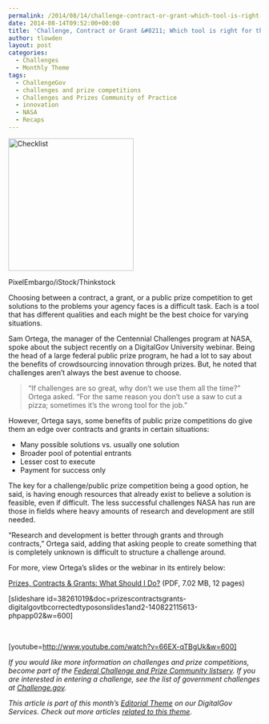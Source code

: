 ```yaml
---
permalink: /2014/08/14/challenge-contract-or-grant-which-tool-is-right-for-the-job/
date: 2014-08-14T09:52:00+00:00
title: 'Challenge, Contract or Grant &#8211; Which tool is right for the job?'
author: tlowden
layout: post
categories:
  - Challenges
  - Monthly Theme
tags:
  - ChallengeGov
  - challenges and prize competitions
  - Challenges and Prizes Community of Practice
  - innovation
  - NASA
  - Recaps
---
```


<div id="attachment_193552" style="width: 260px" class="wp-caption alignright">
  <img class="size-full wp-image-193552" src="https://s3.amazonaws.com/sitesusa/wp-content/uploads/sites/212/2014/08/250-x-265-Checklist-PixelEmbargo-iStock-Thinkstock-164155765.jpg" alt="Checklist" width="250" height="265" />
  
  <p class="wp-caption-text">
    PixelEmbargo/iStock/Thinkstock
  </p>
</div>

Choosing between a contract, a grant, or a public prize competition to get solutions to the problems your agency faces is a difficult task. Each is a tool that has different qualities and each might be the best choice for varying situations.

Sam Ortega, the manager of the Centennial Challenges program at NASA, spoke about the subject recently on a DigitalGov University webinar. Being the head of a large federal public prize program, he had a lot to say about the benefits of crowdsourcing innovation through prizes. But, he noted that challenges aren’t always the best avenue to choose.

> “If challenges are so great, why don’t we use them all the time?” Ortega asked. “For the same reason you don’t use a saw to cut a pizza; sometimes it’s the wrong tool for the job.”

However, Ortega says, some benefits of public prize competitions do give them an edge over contracts and grants in certain situations:

  * Many possible solutions vs. usually one solution
  * Broader pool of potential entrants
  * Lesser cost to execute
  * Payment for success only

The key for a challenge/public prize competition being a good option, he said, is having enough resources that already exist to believe a solution is feasible, even if difficult. The less successful challenges NASA has run are those in fields where heavy amounts of research and development are still needed.

“Research and development is better through grants and through contracts,” Ortega said, adding that asking people to create something that is completely unknown is difficult to structure a challenge around.

For more, view Ortega’s slides or the webinar in its entirely below:

[Prizes, Contracts & Grants: What Should I Do?](https://s3.amazonaws.com/sitesusa/wp-content/uploads/sites/212/2014/08/Prizes-Contracts-Grants.pdf "Centennial Challenges Program Space Technology Mission Directorate - Prizes, Contracts & Grants: What Should I Do?") (PDF, 7.02 MB, 12 pages)

[slideshare id=38261019&doc=prizescontractsgrants-digitalgovtbcorrectedtyposonslides1and2-140822115613-phpapp02&w=600]

&nbsp;

[youtube=http://www.youtube.com/watch?v=66EX-qTBgUk&w=600]

<div class="hdivider">
</div>

_If you would like more information on challenges and prize competitions, become part of the_ [_Federal Challenge and Prize Community listserv_](https://www.digitalgov.gov/communities/challenges-prizes-community/)_. If you are interested in entering a challenge, see the list of government challenges at_ [_Challenge.gov_](http://challenge.gov/)_._

_This article is part of this month&#8217;s [Editorial Theme](https://www.digitalgov.gov/join-digitalgov/#guidelines) on our DigitalGov Services. Check out more articles [related to this theme](https://www.digitalgov.gov/recent-monthly-themes/ "Recent Monthly Themes")._
